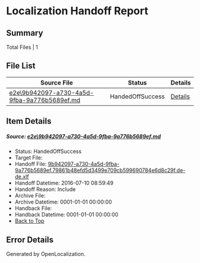 # <a name='report-top'></a> Localization Handoff Report

## Summary
 Total Files | 1

## File List
 Source File | Status | Details 
 ----------- | ------ | ------- 
 [e2e\9b942097-a730-4a5d-9fba-9a776b5689ef.md](https://github.com/OpenLocalizationTestOrg/oltest/blob/1f5bea133eeace485c456783f4a577badf03ed5e/e2e/9b942097-a730-4a5d-9fba-9a776b5689ef.md) | HandedOffSuccess | [Details](#94bc2b62bf369fded088c8ec7489ab1d894146415)

## Item Details
##### <a name='94bc2b62bf369fded088c8ec7489ab1d894146415'></a> Source: [e2e\9b942097-a730-4a5d-9fba-9a776b5689ef.md](https://github.com/OpenLocalizationTestOrg/oltest/blob/1f5bea133eeace485c456783f4a577badf03ed5e/e2e/9b942097-a730-4a5d-9fba-9a776b5689ef.md)
* Status: HandedOffSuccess
* Target File: 
* Handoff File: [9b942097-a730-4a5d-9fba-9a776b5689ef.79861b48efd5d3499e709cb599690784e6d8c29f.de-de.xlf](https://github.com/OpenLocalizationTestOrg/olhandoff-e2e/blob/147de1369dd689a3749353d3c8ff5694138ecaf8/ol-handoff/OpenLocalizationTestOrg/oltest-dede-fly/ci/ht/9b942097-a730-4a5d-9fba-9a776b5689ef.79861b48efd5d3499e709cb599690784e6d8c29f.de-de.xlf)
* Handoff Datetime: 2016-07-10 08:59:49
* Handoff Reason: Include
* Archive File: 
* Archive Datetime: 0001-01-01 00:00:00
* Handback File: 
* Handback Datetime: 0001-01-01 00:00:00
* [Back to Top](#report-top)


## Error Details

Generated by OpenLocalization.
